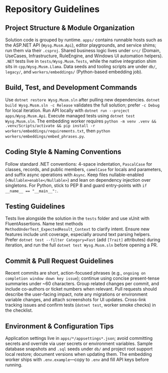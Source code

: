 # Repository Guidelines

## Project Structure & Module Organization
Solution code is grouped by runtime. `apps/` contains runnable hosts such as the ASP.NET API (`Wysg.Musm.Api`), editor playgrounds, and service shims; run them via their `.csproj`. Shared business logic lives under `src/` (Domain, UseCases, Infrastructure, RuleEngine, and Windows UI automation helpers). `.NET` tests live in `tests/Wysg.Musm.Tests`, while the native integration shim sits in `cpp/Wysg.Musm.Llama`. Data seeds and tooling scripts are under `db/`, `legacy/`, and `workers/embeddings/` (Python-based embedding job).

## Build, Test, and Development Commands
Use `dotnet restore Wysg.Musm.sln` after pulling new dependencies. `dotnet build Wysg.Musm.sln -c Release` validates the full solution; prefer `-c Debug` for local iteration. Run API locally with `dotnet run --project apps/Wysg.Musm.Api`. Execute managed tests using `dotnet test Wysg.Musm.sln`. The embedding worker requires `python -m venv .venv && .venv/Scripts/activate && pip install -r workers/embeddings/requirements.txt`, then `python workers/embeddings/embed_phrases.py`.

## Coding Style & Naming Conventions
Follow standard .NET conventions: 4-space indentation, `PascalCase` for classes, records, and public members, `camelCase` for locals and parameters, and suffix async operations with `Async`. Keep files nullable-enabled (`<Nullable>enable</Nullable>`) and lean on dependency injection over singletons. For Python, stick to PEP 8 and guard entry-points with `if __name__ == "__main__":`.

## Testing Guidelines
Tests live alongside the solution in the `tests` folder and use xUnit with FluentAssertions. Name test methods `MethodUnderTest_ExpectedResult_Context` to clarify intent. Ensure new features include unit coverage, especially around text parsing helpers. Prefer `dotnet test --filter Category=Fast` (add `[Trait]` attributes) during iteration, and run the full `dotnet test Wysg.Musm.sln` before opening a PR.

## Commit & Pull Request Guidelines
Recent commits are short, action-focused phrases (e.g., `ongoing on completion window down key issue`); continue using concise present-tense summaries under ~60 characters. Group related changes per commit, and include co-authors or ticket numbers when relevant. Pull requests should describe the user-facing impact, note any migrations or environment variable changes, and attach screenshots for UI updates. Cross-link tracking issues and confirm tests (`dotnet test`, worker smoke checks) in the checklist.

## Environment & Configuration Tips
Application settings live in `apps/*/appsettings*.json`; avoid committing secrets and override via user secrets or environment variables. Sample database snapshots and `.sql` seeds under `db/` and project root support local restore; document versions when updating them. The embedding worker ships with `.env.example`—copy to `.env` and fill API keys before running.
